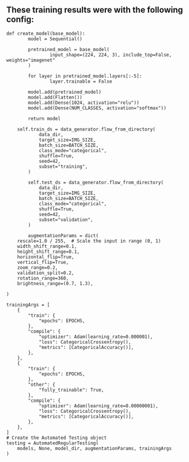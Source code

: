 ## These training results were with the following config:

	def create_model(base_model):
			model = Sequential()

			pretrained_model = base_model(
					input_shape=(224, 224, 3), include_top=False, weights="imagenet"
			)

			for layer in pretrained_model.layers[:-5]:
					layer.trainable = False

			model.add(pretrained_model)
			model.add(Flatten())
			model.add(Dense(1024, activation="relu"))
			model.add(Dense(NUM_CLASSES, activation="softmax"))

			return model

		self.train_ds = data_generator.flow_from_directory(
				data_dir,
				target_size=IMG_SIZE,
				batch_size=BATCH_SIZE,
				class_mode="categorical",
				shuffle=True,
				seed=42,
				subset="training",
			)

			self.test_ds = data_generator.flow_from_directory(
				data_dir,
				target_size=IMG_SIZE,
				batch_size=BATCH_SIZE,
				class_mode="categorical",
				shuffle=True,
				seed=42,
				subset="validation",
			)

			augmentationParams = dict(
        rescale=1.0 / 255,  # Scale the input in range (0, 1)
        width_shift_range=0.1,
        height_shift_range=0.1,
        horizontal_flip=True,
        vertical_flip=True,
        zoom_range=0.2,
        validation_split=0.2,
        rotation_range=360,
        brightness_range=(0.7, 1.3),
        
    )

    trainingArgs = [
        {
            "train": {
                "epochs": EPOCHS,
            },
            "compile": {
                "optimizer": Adam(learning_rate=0.000001),
                "loss": CategoricalCrossentropy(),
                "metrics": [CategoricalAccuracy()],
            },
        },
        {
            "train": {
                "epochs": EPOCHS,
            },
            "other": {
                "fully_trainable": True,
            },
            "compile": {
                "optimizer": Adam(learning_rate=0.00000001),
                "loss": CategoricalCrossentropy(),
                "metrics": [CategoricalAccuracy()],
            },
        },
    ]
    # Create the Automated Testing object
    testing = AutomatedRegularTesting(
        models, None, model_dir, augmentationParams, trainingArgs
    )